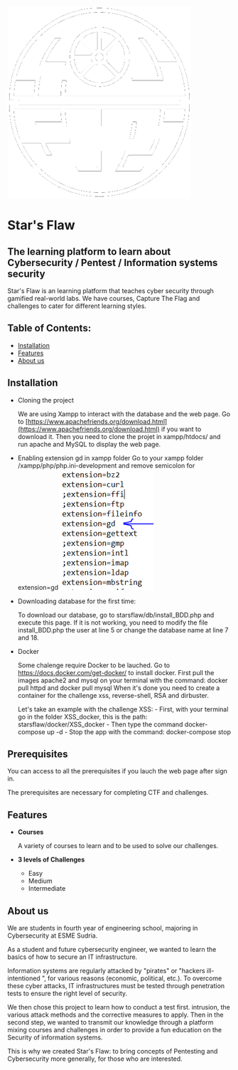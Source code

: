 ![](/images/deathstarw.png)

# Star's Flaw


##  The learning platform to learn about Cybersecurity / Pentest / Information systems security 

Star's Flaw is an learning platform that teaches cyber security through gamified real-world labs. We have courses, Capture The Flag and challenges to cater for different learning styles.

## Table of Contents:

   - [Installation](#installation)
   - [Features](#features)
   - [About us](#about-us)


## Installation

   - Cloning the project

      We are using Xampp to interact with the database and the web page. Go to [https://www.apachefriends.org/download.html](https://www.apachefriends.org/download.html) if you want to download it.
      Then you need to clone the projet in xampp/htdocs/ and run apache and MySQL to display the web page.
      
   - Enabling extension gd in xampp folder
      Go to your xampp folder /xampp/php/php.ini-development and remove semicolon for extension=gd
      ![](/images/xampp_extension.png)
     
   - Downloading database for the first time:
   
     To download our database, go to starsflaw/db/install_BDD.php and execute this page.
     If it is not working, you need to modify the file install_BDD.php the user at line 5 or change the database name at line 7 and 18.
     
   - Docker
      
      Some chalenge require Docker to be lauched. Go to https://docs.docker.com/get-docker/ to install docker.
      First pull the images apache2 and mysql on your terminal with the command: docker pull httpd and docker pull mysql
      When it's done you need to create a container for the challenge xss, reverse-shell, RSA and dirbuster.
      
      Let's take an example with the challenge XSS:
         - First, with your terminal go in the folder XSS_docker, this is the path: starsflaw/docker/XSS_docker
         - Then type the command docker-compose up -d
         - Stop the app with the command: docker-compose stop

## Prerequisites

   You can access to all the prerequisites if you lauch the web page after sign in.
   
   The prerequisites are necessary for completing CTF and challenges.
   
## Features

   - **Courses**       
        
        A variety of courses to learn and to be used to solve our challenges.
        
   - **3 levels of Challenges**
        - Easy  
        - Medium
        - Intermediate

## About us

We are students in fourth year of engineering school, majoring in Cybersecurity at ESME Sudria.

As a student and future cybersecurity engineer, we wanted to learn the basics of how to secure an IT infrastructure.

Information systems are regularly attacked by "pirates" or "hackers ill-intentioned ”, for various reasons (economic, political, etc.). To overcome these cyber attacks, IT infrastructures must be tested through penetration tests to ensure the right level of security.

We then chose this project to learn how to conduct a test first. intrusion, the various attack methods and the corrective measures to apply. Then in the second step, we wanted to transmit our knowledge through a platform mixing courses and challenges in order to provide a fun education on the Security of information systems.

This is why we created Star's Flaw: to bring concepts of Pentesting and Cybersecurity more generally, for those who are interested.
